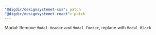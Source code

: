 ```yaml
---
"@digdir/designsystemet-css": patch
"@digdir/designsystemet-react": patch
---
```


Modal: Remove `Modal.Header` and `Modal.Footer`, replace with `Modal.Block`
